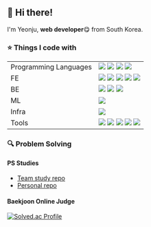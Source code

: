 <!--![header](https://capsule-render.vercel.app/api?height=130&type=rect&color=0:071734,100:0E305B&section=header&text=Yeonju's%20Github🌠&desc=Web%20Developer&fontColor=ebebeb&fontAlign=52&fontAlignY=45&fontSize=39&animation=twinkling&descAlignY=77)-->
## 👋 Hi there!
<p>I'm Yeonju, <b>web developer</b>😋 from South Korea.</p>

### ⭐ Things I code with

|  |   |
|----|---|
| Programming Languages |<img src="https://img.shields.io/badge/Java-ED8B00?style=flat&logo=openjdk&logoColor=white"> <img src="https://img.shields.io/badge/JavaScript-F7DF1E?style=flat&logo=JavaScript&logoColor=white"> <img src="https://img.shields.io/badge/Python-14354C?style=flat&logo=python&logoColor=white"> <img src="https://img.shields.io/badge/C%2B%2B-00599C?style=flat&logo=c%2B%2B&logoColor=white"> |
| FE | <img src="https://img.shields.io/badge/React-20232A?style=flat&logo=react&logoColor=61DAFB"> <img src="https://img.shields.io/badge/Redux-593D88?style=flat&logo=redux&logoColor=white"> <img src="https://img.shields.io/badge/TypeScript-007ACC?style=flat&logo=typescript&logoColor=white"/> <img src="https://img.shields.io/badge/HTML5-E34F26?style=flat-square&logo=html5&logoColor=white"/> <img src="https://img.shields.io/badge/CSS3-1572B6?style=flat-square&logo=css3&logoColor=white"/> |
| BE | <img src="https://img.shields.io/badge/SpringBoot-6DB33F?style=flat-square&logo=springboot&logoColor=white"/> <img src="https://img.shields.io/badge/FastAPI-14354C?style=flat&logo=python&logoColor=white"> <img src="https://img.shields.io/badge/MySQL-005C84?style=flat&logo=mysql&logoColor=white"> |
| ML |<img src="https://img.shields.io/badge/PyTorch-EE4C2C?style=flat-square&logo=pytorch&logoColor=white"> |
| Infra | <img src="https://img.shields.io/badge/docker-%230db7ed.svg?style=flat&logo=docker&logoColor=white">  |
| Tools | <img src="https://img.shields.io/badge/GIT-E44C30?style=flat&logo=git&logoColor=white"> <img src="https://img.shields.io/badge/GitHub-100000?style=flat&logo=github&logoColor=white"> <img src="https://img.shields.io/badge/GitLab-330F63?style=flat&logo=gitlab&logoColor=white"> <img src="https://img.shields.io/badge/Sourcetree-0052CC?style=flat&logo=Sourcetree&logoColor=white"> <img src="https://img.shields.io/badge/Jira-0052CC?style=flat&logo=Jira&logoColor=white"> |

<!--<img src="">
<img src="https://img.shields.io/badge/Visual_Studio_Code-0078D4?style=flat&logo=visual%20studio%20code&logoColor=white">
<img src="https://img.shields.io/badge/npm-CB3837?style=flat&logo=npm&logoColor=white">
<img src="https://img.shields.io/badge/IntelliJ_IDEA-000000.svg?style=flat&logo=intellij-idea&logoColor=white">
<img src="https://img.shields.io/badge/Vue.js-35495E?style=flat&logo=vue.js&logoColor=4FC08D">-->



### 🔍 Problem Solving
#### PS Studies
- [Team study repo](https://github.com/Ivvi-a/Problem-Solving-Team-Study)
- [Personal repo](https://github.com/Ivvi-a/Problem-Solving)

#### Baekjoon Online Judge
[![Solved.ac Profile](http://mazassumnida.wtf/api/generate_badge?boj=ivvi_a)](https://solved.ac/ivvi_a)


<br/>
